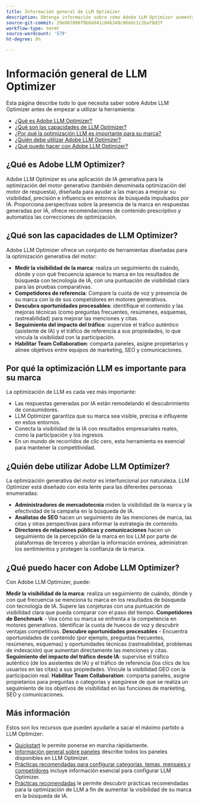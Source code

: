 ```yaml
---
title: Información general de LLM Optimizer
description: Obtenga información sobre cómo Adobe LLM Optimizer aumenta la visibilidad de la marca en la búsqueda impulsada por IA. Realice un seguimiento de menciones, citas y perspectivas. Empiece a optimizar hoy para mejorar la participación y la influencia.
source-git-commit: 29e067086f9b6dd41c04b349c86ddc1c2baf8d2f
workflow-type: tm+mt
source-wordcount: '579'
ht-degree: 0%

---
```



# Información general de LLM Optimizer

Esta página describe todo lo que necesita saber sobre Adobe LLM Optimizer antes de empezar a utilizar la herramienta:

* [¿Qué es Adobe LLM Optimizer?](#what-is-adobe-llm-optimizer)
* [¿Qué son las capacidades de LLM Optimizer?](#what-are-llm-optimizer-capabilities)
* [¿Por qué la optimización LLM es importante para su marca?](#why-llm-optimization-matters-for-your-brand)
* [¿Quién debe utilizar Adobe LLM Optimizer?](#who-should-use-adobe-llm-optimizer)
* [¿Qué puedo hacer con Adobe LLM Optimizer?](#what-can-i-do-with-adobe-llm-optimizer)

## ¿Qué es Adobe LLM Optimizer?

Adobe LLM Optimizer es una aplicación de IA generativa para la optimización del motor generativo (también denominada optimización del motor de respuesta), diseñada para ayudar a las marcas a mejorar su visibilidad, precisión e influencia en entornos de búsqueda impulsados por IA. Proporciona perspectivas sobre la presencia de la marca en respuestas generadas por IA, ofrece recomendaciones de contenido prescriptivo y automatiza las correcciones de optimización.

## ¿Qué son las capacidades de LLM Optimizer?

Adobe LLM Optimizer ofrece un conjunto de herramientas diseñadas para la optimización generativa del motor:

* **Medir la visibilidad de la marca**: realiza un seguimiento de cuándo, dónde y con qué frecuencia aparece tu marca en los resultados de búsqueda con tecnología de IA, con una puntuación de visibilidad clara para las pruebas comparativas.
* **Competidores de referencia**: Compare la cuota de voz y presencia de su marca con la de sus competidores en motores generativos.
* **Descubra oportunidades procesables**: identifique el contenido y las mejoras técnicas (como preguntas frecuentes, resúmenes, esquemas, rastreabilidad) para mejorar las menciones y citas.
* **Seguimiento del impacto del tráfico**: supervise el tráfico auténtico (asistente de IA) y el tráfico de referencia a sus propiedades, lo que vincula la visibilidad con la participación.
* **Habilitar Team Collaboration**: comparta paneles, asigne propietarios y alinee objetivos entre equipos de marketing, SEO y comunicaciones.

## Por qué la optimización LLM es importante para su marca

La optimización de LLM es cada vez más importante:

* Las respuestas generadas por IA están remodelando el descubrimiento de consumidores.
* LLM Optimizer garantiza que su marca sea visible, precisa e influyente en estos entornos.
* Conecta la visibilidad de la IA con resultados empresariales reales, como la participación y los ingresos.
* En un mundo de recorridos de clic cero, esta herramienta es esencial para mantener la competitividad.

## ¿Quién debe utilizar Adobe LLM Optimizer?

La optimización generativa del motor es interfuncional por naturaleza. LLM Optimizer está diseñado con esta lente para las diferentes personas enumeradas:

* **Administradores de mercadotecnia** miden la visibilidad de la marca y la efectividad de la campaña en la búsqueda de IA.
* **Analistas de SEO** hacen un seguimiento de las menciones de marca, las citas y otras perspectivas para informar la estrategia de contenido.
* **Directores de relaciones públicas y comunicaciones** hacen un seguimiento de la percepción de la marca en los LLM por parte de plataformas de terceros y abordan la información errónea, administran los sentimientos y protegen la confianza de la marca.

## ¿Qué puedo hacer con Adobe LLM Optimizer?

Con Adobe LLM Optimizer, puede:

**Medir la visibilidad de la marca**: realiza un seguimiento de cuándo, dónde y con qué frecuencia se menciona tu marca en los resultados de búsqueda con tecnología de IA. Supere las conjeturas con una puntuación de visibilidad clara que pueda comparar con el paso del tiempo.
**Competidores de Benchmark** - Vea cómo su marca se enfrenta a la competencia en motores generativos. Identificar la cuota de huecos de voz y descubrir ventajas competitivas.
**Descubre oportunidades procesables** - Encuentra oportunidades de contenido (por ejemplo, preguntas frecuentes, resúmenes, esquemas) y oportunidades técnicas (rastreabilidad, problemas de indexación) que aumentan directamente las menciones y citas.
**Seguimiento del impacto del tráfico desde IA**: supervise el tráfico auténtico (de los asistentes de IA) y el tráfico de referencia (los clics de los usuarios en las citas) a sus propiedades. Vincule la visibilidad GEO con la participación real.
**Habilitar Team Collaboration**: comparta paneles, asigne propietarios para preguntas o categorías y asegúrese de que se realiza un seguimiento de los objetivos de visibilidad en las funciones de marketing, SEO y comunicaciones.


## Más información

Estos son los recursos que pueden ayudarle a sacar el máximo partido a LLM Optimizer:

* [Quickstart](/help/overview/quick-start.md) le permite ponerse en marcha rápidamente.
* [Información general sobre paneles](/help/dashboards/dashboards-overview.md) describe todos los paneles disponibles en LLM Optimizer.
* [Prácticas recomendadas para configurar categorías, temas, mensajes y competidores](/help/overview/best-practices-topics-prompts.md) incluye información esencial para configurar LLM Optimizer.
* [Prácticas recomendadas](/help/tutorials/best-practices.md) le permite descubrir prácticas recomendadas para la optimización de LLM a fin de aumentar la visibilidad de su marca en la búsqueda de IA.






